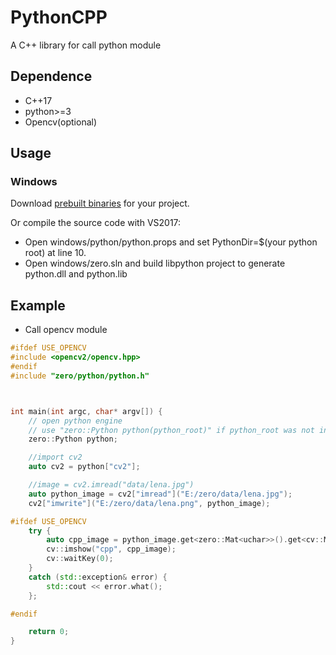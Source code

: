 #  PythonCPP
A C++ library for call python module

## Dependence

- C++17
- python>=3
- Opencv(optional)


## Usage
### Windows
Download [prebuilt binaries](https://github.com/kingstarcraft/pythoncpp/releases/download/v1.0.0/zero.zip) for your project.

Or compile the source code with VS2017:
- Open windows/python/python.props and set PythonDir=$(your python root) at line 10.
- Open windows/zero.sln and build libpython project to generate python.dll and python.lib



## Example
- Call opencv module
```cpp
#ifdef USE_OPENCV
#include <opencv2/opencv.hpp>
#endif
#include "zero/python/python.h"



int main(int argc, char* argv[]) {
	// open python engine
	// use "zero::Python python(python_root)" if python_root was not in path.
	zero::Python python;

	//import cv2
	auto cv2 = python["cv2"];

	//image = cv2.imread("data/lena.jpg")
	auto python_image = cv2["imread"]("E:/zero/data/lena.jpg");
	cv2["imwrite"]("E:/zero/data/lena.png", python_image);

#ifdef USE_OPENCV
	try {
		auto cpp_image = python_image.get<zero::Mat<uchar>>().get<cv::Mat>();
		cv::imshow("cpp", cpp_image);
		cv::waitKey(0);
	}
	catch (std::exception& error) {
		std::cout << error.what();
	};

#endif

	return 0;
}
```
